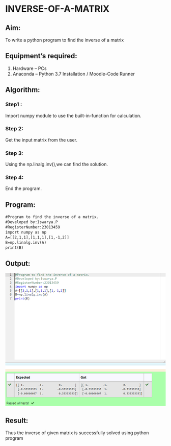 # INVERSE-OF-A-MATRIX
## Aim:
To write a python program to find the inverse of a matrix
## Equipment’s required:
1. 	Hardware – PCs
2. 	Anaconda – Python 3.7 Installation / Moodle-Code Runner
## Algorithm:
### Step1 : 
Import numpy module to use the built-in-function for calculation.
### Step 2: 
Get the input matrix from the user.
### Step 3: 
Using the np.linalg.inv(),we can find the solution.
### Step 4: 
End the program.

## Program:
```
#Program to find the inverse of a matrix.
#Developed by:Iswarya.P 
#RegisterNumber:23013459
import numpy as np
A=[[2,1,1],[1,1,1],[1,-1,2]]
B=np.linalg.inv(A)
print(B)
```

## Output:
![Alt text](inverse-1.png)
## Result:
Thus the inverse of given matrix is successfully solved using python program

